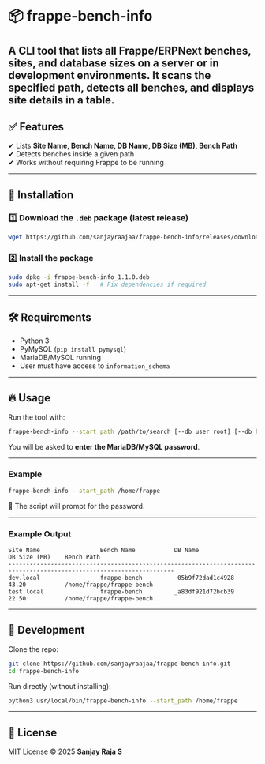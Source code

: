# 📦 frappe-bench-info

A **CLI tool** that lists all **Frappe/ERPNext benches, sites, and database sizes** on a server or in development environments.
It scans the specified path, detects all benches, and displays site details in a table.
---

## ✅ Features
✔ Lists **Site Name, Bench Name, DB Name, DB Size (MB), Bench Path**  
✔ Detects benches inside a given path  
✔ Works without requiring Frappe to be running  

---

## 🚀 Installation

### 1️⃣ Download the `.deb` package (latest release)

```bash
wget https://github.com/sanjayraajaa/frappe-bench-info/releases/download/v1.1.0/frappe-bench-info_1.1.0.deb
````

### 2️⃣ Install the package

```bash
sudo dpkg -i frappe-bench-info_1.1.0.deb
sudo apt-get install -f   # Fix dependencies if required
```

---

## 🛠 Requirements

* Python 3
* PyMySQL (`pip install pymysql`)
* MariaDB/MySQL running
* User must have access to `information_schema`

---

## 🔥 Usage

Run the tool with:

```bash
frappe-bench-info --start_path /path/to/search [--db_user root] [--db_host localhost]
```

You will be asked to **enter the MariaDB/MySQL password**.

---

### Example

```bash
frappe-bench-info --start_path /home/frappe
```

🔑 The script will prompt for the password.

---

### Example Output

```
Site Name                 Bench Name           DB Name                        DB Size (MB)    Bench Path
---------------------------------------------------------------------------------------------------------------------
dev.local                 frappe-bench         _05b9f72dad1c4928              43.20           /home/frappe/frappe-bench
test.local                frappe-bench         _a83df921d72bcb39              22.50           /home/frappe/frappe-bench
```

---

## 📂 Development

Clone the repo:

```bash
git clone https://github.com/sanjayraajaa/frappe-bench-info.git
cd frappe-bench-info
```

Run directly (without installing):

```bash
python3 usr/local/bin/frappe-bench-info --start_path /home/frappe
```

---

## 📝 License

MIT License © 2025 **Sanjay Raja S**
